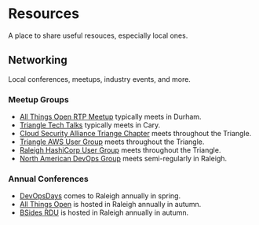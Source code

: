 # Resources

A place to share useful resouces, especially local ones.

## Networking

Local conferences, meetups, industry events, and more.

### Meetup Groups

- [All Things Open RTP Meetup](https://www.meetup.com/all-things-open-rtp-meetup/) typically meets in Durham.
- [Triangle Tech Talks](https://www.meetup.com/triangletechtalks/) typically meets  in Cary.
- [Cloud Security Alliance Triange Chapter](https://www.meetup.com/cloud-security-alliance-triangle-chapter/) meets throughout the Triangle.
- [Triangle AWS User Group](https://www.meetup.com/AWS-Raleigh/) meets throughout the Triangle.
- [Raleigh HashiCorp User Group](https://www.meetup.com/Raleigh-HashiCorp-User-Group/) meets throughout the Triangle.
- [North American DevOps Group](https://www.eventbrite.com/o/nadog-14929911903) meets semi-regularly in Raleigh.

### Annual Conferences

- [DevOpsDays](https://devopsdays.org/) comes to Raleigh annually in spring.
- [All Things Open](https://www.allthingsopen.org/) is hosted in Raleigh annually in autumn.
- [BSides RDU](https://bsidesrdu.org/) is hosted in Raleigh annually in autumn.
